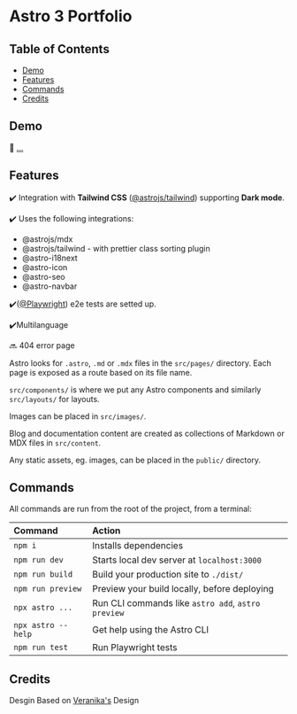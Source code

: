 # Astro 3 Portfolio

## Table of Contents

- [Demo](#demo)
- [Features](#features)
- [Commands](#commands)
- [Credits](#credits)

## Demo

📌 [...](https://google.com)

## Features

✔️ Integration with **Tailwind CSS** ([@astrojs/tailwind](https://docs.astro.build/en/guides/integrations-guide/tailwind/)) supporting **Dark mode**.

✔️ Uses the following integrations:

- @astrojs/mdx
- @astrojs/tailwind - with prettier class sorting plugin
- @astro-i18next
- @astro-icon
- @astro-seo
- @astro-navbar

✔️([@Playwright](https://github.com/microsoft/playwright)) e2e tests are setted up.

✔️Multilanguage

🔜 404 error page

Astro looks for `.astro`, `.md` or `.mdx` files in the `src/pages/` directory. Each page is exposed as a route based on its file name.

`src/components/` is where we put any Astro components and similarly `src/layouts/` for layouts.

Images can be placed in `src/images/`.

Blog and documentation content are created as collections of Markdown or MDX files in `src/content`.

Any static assets, eg. images, can be placed in the `public/` directory.

## Commands

All commands are run from the root of the project, from a terminal:

| Command             | Action                                             |
| :------------------ | :------------------------------------------------- |
| `npm i`             | Installs dependencies                              |
| `npm run dev`       | Starts local dev server at `localhost:3000`        |
| `npm run build`     | Build your production site to `./dist/`            |
| `npm run preview`   | Preview your build locally, before deploying       |
| `npx astro ...`     | Run CLI commands like `astro add`, `astro preview` |
| `npx astro --help`  | Get help using the Astro CLI                       |
| `npm run test`      | Run Playwright tests                               |

## Credits

Desgin Based on [Veranika's](https://github.com/veranikabarel/astro-portfolio) Design
